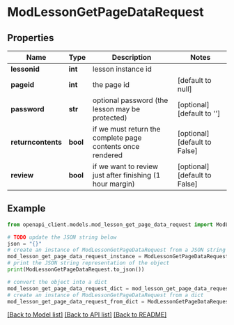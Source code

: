 # ModLessonGetPageDataRequest


## Properties

Name | Type | Description | Notes
------------ | ------------- | ------------- | -------------
**lessonid** | **int** | lesson instance id | 
**pageid** | **int** | the page id | [default to null]
**password** | **str** | optional password (the lesson may be protected) | [optional] [default to '']
**returncontents** | **bool** | if we must return the complete page contents once rendered | [optional] [default to False]
**review** | **bool** | if we want to review just after finishing (1 hour margin) | [optional] [default to False]

## Example

```python
from openapi_client.models.mod_lesson_get_page_data_request import ModLessonGetPageDataRequest

# TODO update the JSON string below
json = "{}"
# create an instance of ModLessonGetPageDataRequest from a JSON string
mod_lesson_get_page_data_request_instance = ModLessonGetPageDataRequest.from_json(json)
# print the JSON string representation of the object
print(ModLessonGetPageDataRequest.to_json())

# convert the object into a dict
mod_lesson_get_page_data_request_dict = mod_lesson_get_page_data_request_instance.to_dict()
# create an instance of ModLessonGetPageDataRequest from a dict
mod_lesson_get_page_data_request_from_dict = ModLessonGetPageDataRequest.from_dict(mod_lesson_get_page_data_request_dict)
```
[[Back to Model list]](../README.md#documentation-for-models) [[Back to API list]](../README.md#documentation-for-api-endpoints) [[Back to README]](../README.md)


